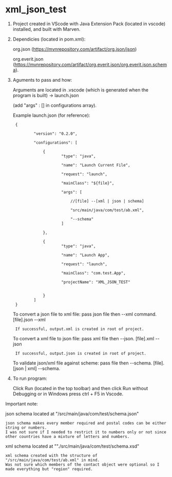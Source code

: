 # xml_json_test

1. Project created in VScode with Java Extension Pack (located in vscode) installed, and built with Marven.

2. Dependicies (located in pom.xml): 
	
	org.json (https://mvnrepository.com/artifact/org.json/json)

	org.everit.json (https://mvnrepository.com/artifact/org.everit.json/org.everit.json.schema).

3. Aguments to pass and how:
	
	Arguments are located in .vscode (which is generated when the program is built) -> launch.json 
	
	(add "args" : [] in configurations array).
	
	Example launch.json (for reference):
		
		{
    
    			"version": "0.2.0",

    			"configurations": [
    
        			{
            				"type": "java",

            				"name": "Launch Current File",

            				"request": "launch",

            				"mainClass": "${file}",

            				"args": [

                				//[file] --[xml | json | schema]

                 				"src/main/java/com/test/ab.xml",

                 				"--schema"
             				] 
            
        			},

        			{
            				"type": "java",

            				"name": "Launch App",

            				"request": "launch",

            				"mainClass": "com.test.App",

            				"projectName": "XML_JSON_TEST"

             
        			}
    			]
		}

	To convert a json file to xml file: pass json file then --xml command. [file].json --xml

		If successful, output.xml is created in root of project.

	To convert a xml file to json file: pass xml file then --json. [file].xml --json

		If successful, output.json is created in root of project.

	To validate json/xml file against scheme: pass file then --schema. [file].[json | xml] --schema.
4. To run program: 
	
	Click Run (located in the top toolbar) and then click Run without Debugging or in Windows press ctrl + F5 in Vscode.

Important note: 
  
  json schema located at "/src/main/java/com/test/schema.json"

	json schema makes every member required and postal codes can be either string or numbers. 
	I was not sure if I needed to restrict it to numbers only or not since other countries have a mixture of letters and numbers.
	
  xml schema located at ""./src/main/java/com/test/schema.xsd"

	xml schema created with the structure of "/src/main/java/com/test/ab.xml" in mind. 
	Was not sure which members of the contact object were optional so I made everything but "region" required.
	
	
